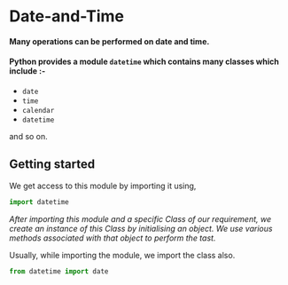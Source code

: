 # Date-and-Time

#### Many operations can be performed on date and time.

#### Python provides a module `datetime` which contains many classes which include :-
+ `date`
+ `time`
+ `calendar`
+ `datetime`

and so on.

## Getting started
We get access to this module by importing it using, 
```python
import datetime
```

*After importing this module and a specific Class of our requirement, we create an instance of this Class by initialising an object.
We use various methods associated with that object to perform the tast.*

Usually, while importing the module, we import the class also.
```python
from datetime import date
```


